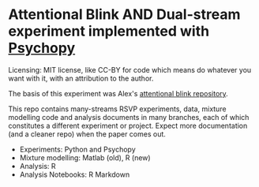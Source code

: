 Attentional Blink AND Dual-stream experiment implemented with [Psychopy](https://github.com/psychopy/psychopy)
============================
Licensing: MIT license, like CC-BY for code which means do whatever you want with it, with an attribution to the author.

The basis of this experiment was Alex's [attentional blink repository](https://github.com/alexholcombe/attentional-blink).

This repo contains many-streams RSVP experiments, data, mixture modelling code and analysis documents in many branches, each of which constitutes a different experiment or project. Expect more documentation (and a cleaner repo) when the paper comes out. 

* Experiments: Python and Psychopy
* Mixture modelling: Matlab (old), R (new)
* Analysis: R
* Analysis Notebooks: R Markdown
